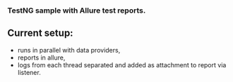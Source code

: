 ### TestNG sample with Allure test reports.
## Current setup:
- runs in parallel with data providers,
- reports in allure,
- logs from each thread separated and added as attachment to report via listener.
